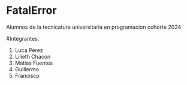 # FatalError

Alumnos de la tecnicatura universitaria en programacion cohorte 2024

#Integrantes:

1. Luca Perez
2. Lilieth Chacon
3. Matias Fuentes
4. Guillermo
5. Franciscp
